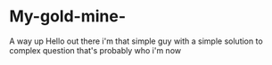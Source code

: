 # My-gold-mine-
A way up
Hello out there
i'm that simple guy 
with a simple solution 
to complex question
that's probably who i'm now 
